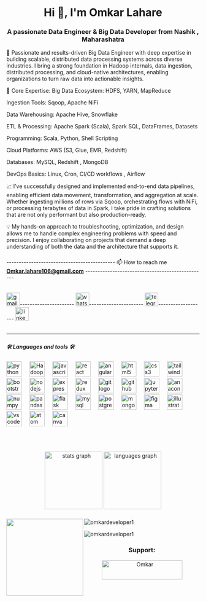 
<h1 align="center">Hi 👋, I'm Omkar Lahare</h1>
<h3 align="center">A passionate Data Engineer & Big Data Developer from Nashik , Maharashatra</h3>

   <p align="left">🚀 Passionate and results-driven Big Data Engineer with deep expertise in building scalable, distributed data processing systems across diverse industries. I bring a strong foundation in Hadoop internals, data ingestion, distributed processing, and cloud-native architectures, enabling organizations to turn raw data into actionable insights.

🔧 Core Expertise:
Big Data Ecosystem: HDFS, YARN, MapReduce

Ingestion Tools: Sqoop, Apache NiFi

Data Warehousing: Apache Hive, Snowflake

ETL & Processing: Apache Spark (Scala), Spark SQL, DataFrames, Datasets

Programming: Scala, Python, Shell Scripting

Cloud Platforms: AWS (S3, Glue, EMR, Redshift)

Databases: MySQL, Redshift , MongoDB

DevOps Basics: Linux, Cron, CI/CD workflows , Airflow

📈 I’ve successfully designed and implemented end-to-end data pipelines, enabling efficient data movement, transformation, and aggregation at scale. Whether ingesting millions of rows via Sqoop, orchestrating flows with NiFi, or processing terabytes of data in Spark, I take pride in crafting solutions that are not only performant but also production-ready.

💡 My hands-on approach to troubleshooting, optimization, and design allows me to handle complex engineering problems with speed and precision. I enjoy collaborating on projects that demand a deep understanding of both the data and the architecture that supports it.
</p>

###                               
--------------------------------------------   📫 How to reach me **Omkar.lahare106@gmail.com**     -------------------------------------------------                     
<br>
<div align="centre">
<a href="https://www.Omkar.lahare106@gmail.com">  <img src="https://img.shields.io/static/v1?message=Gmail&logo=gmail&label=&color=D14836&logoColor=white&labelColor=&style=for-the-badge" height="35" alt="gmail logo"  /></a>----------------------
  <a href="https://wa.me/+919307512181"><img src="https://img.shields.io/static/v1?message=Whatsapp&logo=whatsapp&label=&color=25D366&logoColor=white&labelColor=&style=for-the-badge" height="35" margin=2px alt="whatsapp logo"/></a>----------------------
 <a href=https://t.me/Kyros106><img src="https://img.shields.io/static/v1?message=Telegram&logo=telegram&label=&color=2CA5E0&logoColor=white&labelColor=&style=for-the-badge" height="35" alt="telegram logo" https://web.telegram.org/a/></a>-------------------
<a href="https://www.linkedin.com/in/omkar-Lahare">  <img src="https://img.shields.io/static/v1?message=LinkedIn&logo=linkedin&label=&color=0077B5&logoColor=white&labelColor=&style=for-the-badge" height="35" alt="linkedin logo"  /></a>
</div>
<br>
<hr>
<h3 align="right"><h5> 🛠 Languages and tools 🛠 <h5></h3>

<div align="left">
  <img src="https://cdn.jsdelivr.net/gh/devicons/devicon/icons/python/python-original.svg" height="40" alt="python logo"  />
  <img width="12" />
  <img src="https://cdn.simpleicons.org/Scala/2496ED" height="40" alt="Hadoop"  />
  <img width="12" />
  <img src="https://cdn.jsdelivr.net/gh/devicons/devicon/icons/javascript/javascript-original.svg" height="40" alt="javascript logo"  />
  <img width="12" />
  <img src="https://cdn.simpleicons.org/react/61DAFB" height="40" alt="react logo"  />
  <img width="12" />
  <img src="https://cdn.jsdelivr.net/gh/devicons/devicon/icons/angularjs/angularjs-original.svg" height="40" alt="angularjs logo"  />
  <img width="12" />
  <img src="https://cdn.jsdelivr.net/gh/devicons/devicon/icons/html5/html5-original.svg" height="40" alt="html5 logo"  />
  <img width="12" />
  <img src="https://cdn.jsdelivr.net/gh/devicons/devicon/icons/css3/css3-original.svg" height="40" alt="css3 logo"  />
  <img width="12" />
  <img src="https://cdn.simpleicons.org/tailwindcss/06B6D4" height="40" alt="tailwindcss logo"  />
  <img width="12" />
  <img src="https://cdn.jsdelivr.net/gh/devicons/devicon/icons/bootstrap/bootstrap-original.svg" height="40" alt="bootstrap logo"  />
  <img width="12" />
  <img src="https://cdn.jsdelivr.net/gh/devicons/devicon/icons/nodejs/nodejs-original.svg" height="40" alt="nodejs logo"  />
  <img width="12" />
  <img src="https://skillicons.dev/icons?i=express" height="40" alt="express logo"  />
  <img width="12" />
  <img src="https://cdn.jsdelivr.net/gh/devicons/devicon/icons/redux/redux-original.svg" height="40" alt="redux logo"  />
  <img width="12" />
  <img src="https://cdn.jsdelivr.net/gh/devicons/devicon/icons/git/git-original.svg" height="40" alt="git logo"  />
  <img width="12" />
  <img src="https://skillicons.dev/icons?i=github" height="40" alt="github logo"  />
  <img width="12" />
  <img src="https://cdn.jsdelivr.net/gh/devicons/devicon/icons/jupyter/jupyter-original.svg" height="40" alt="jupyter logo"  />
  <img width="12" />
  <img src="https://cdn.jsdelivr.net/gh/devicons/devicon/icons/anaconda/anaconda-original.svg" height="40" alt="anaconda logo"  />
  <img width="12" />
  <img src="https://cdn.jsdelivr.net/gh/devicons/devicon/icons/numpy/numpy-original.svg" height="40" alt="numpy logo"  />
  <img width="12" />
  <img src="https://cdn.jsdelivr.net/gh/devicons/devicon/icons/pandas/pandas-original.svg" height="40" alt="pandas logo"  />
  <img width="12" />
  <img src="https://skillicons.dev/icons?i=flask" height="40" alt="flask logo"  />
  <img width="12" />
  <img src="https://cdn.jsdelivr.net/gh/devicons/devicon/icons/mysql/mysql-original.svg" height="40" alt="mysql logo"  />
  <img width="12" />
  <img src="https://cdn.jsdelivr.net/gh/devicons/devicon/icons/postgresql/postgresql-original.svg" height="40" alt="postgresql logo"  />
  <img width="12" />
  <img src="https://skillicons.dev/icons?i=mongodb" height="40" alt="mongodb logo"  />
  <img width="12" />
  <img src="https://cdn.jsdelivr.net/gh/devicons/devicon/icons/figma/figma-original.svg" height="40" alt="figma logo"  />
  <img width="12" />
  <img src="https://cdn.jsdelivr.net/gh/devicons/devicon/icons/illustrator/illustrator-plain.svg" height="40" alt="illustrator logo"  />
  <img width="12" />
  <img src="https://cdn.jsdelivr.net/gh/devicons/devicon/icons/vscode/vscode-original.svg" height="40" alt="vscode logo"  />
  <img width="12" />
  <img src="https://cdn.jsdelivr.net/gh/devicons/devicon/icons/atom/atom-original.svg" height="40" alt="atom logo"  />
  <img width="12" />
  <img src="https://cdn.jsdelivr.net/gh/devicons/devicon/icons/canva/canva-original.svg" height="40" alt="canva logo"  />
  <img width="12" />
</div>

###
<br>
<!-- show all githu trophy --
<p align="centre"> <a href="https://github.com/ryo-ma/github-profile-trophy"><img align="centre" src="https://github-profile-trophy.vercel.app/?username=omkardeveloper1" alt="omkardeveloper1" /></a> </p>
-->

###

<div align="center">
  <img src="https://github-readme-stats.vercel.app/api?username=OmkarDeveloper1&hide_title=false&hide_rank=false&show_icons=true&include_all_commits=true&count_private=true&disable_animations=false&theme=dracula&locale=en&hide_border=false&order=1" height="150" alt="stats graph"  />
  <img src="https://github-readme-stats.vercel.app/api/top-langs?username=OmkarDeveloper1&locale=en&hide_title=false&layout=compact&card_width=320&langs_count=5&theme=dracula&hide_border=false&order=2" height="150" alt="languages graph"  />
</div>


###



<!-- <p>&nbsp;<img align="center" src="https://github-readme-stats.vercel.app/api?username=omkardeveloper1&show_icons=true&locale=en" alt="omkardeveloper1" /></p> -->

<p>
   <img align="center" src="https://github-readme-streak-stats.herokuapp.com/?user=omkardeveloper1&" alt="omkardeveloper1" />
<img  align="left" height="200" width="200" src="https://img.freepik.com/free-photo/3d-rendering-kid-playing-digital-game_23-2150898496.jpg?t=st=1721876779~exp=1721880379~hmac=f142ad2d7ac0adb711f9067bd65c981d032a7509866008c312f0a44da82a4022&w=740" />

<p align-item ="right"> <img align-item = "right" src="https://komarev.com/ghpvc/?username=omkardeveloper1&label=Profile%20views&color=0e75b6&style=flat" alt="omkardeveloper1" /> </p>


<div align="center">
<h3 align="centre">Support:</h3>
<p><a  href="https://wa.me/+919307512181"> <img align="centre" src="https://cdn.buymeacoffee.com/buttons/v2/default-yellow.png" height="50" width="210" alt="Omkar" /></a></p><br><br>
</div>

</p>


